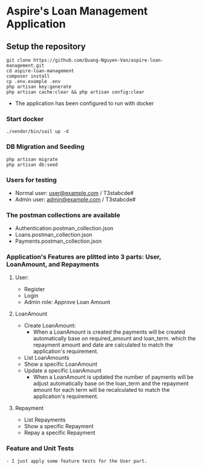 # Aspire's Loan Management Application

## Setup the repository

```
git clone https://github.com/Quang-Nguyen-Van/aspire-loan-management.git
cd aspire-loan-management
composer install
cp .env.example .env
php artisan key:generate
php artisan cache:clear && php artisan config:clear
```

- The application has been configured to run with docker

### Start docker
```
./vendor/bin/sail up -d
```

### DB Migration and Seeding
```
php artisan migrate
php artisan db:seed
```
### Users for testing
- Normal user: user@example.com / T3stabcde#
- Admin user: admin@example.com / T3stabcde#


### The postman collections are available 
- Authentication.postman_collection.json
- Loans.postman_collection.json
- Payments.postman_collection.json


### Application's Features are plitted into 3 parts: User, LoanAmount, and Repayments
1. User:
    - Register
    - Login
    - Admin role: Approve Loan Amount

2. LoanAmount
    - Create LoanAmount:
        - When a LoanAmount is created the payments will be created automatically base on required_amount and loan_term. which the repayment amount and date are calculated to match the application's requirement.
    - List LoanAmounts
    - Show a specific LoanAmount
    - Update a specific LoanAmount
        - When a LoanAmount is updated the number of payments will be adjust automatically base on the loan_term and the repayment amount for each term will be recalculated to match the application's requirement.

3. Repayment
    - List Repayments
    - Show a specific Repayment
    - Repay a specific Repayment

### Feature and Unit Tests
    - I just apply some feature tests for the User part.

